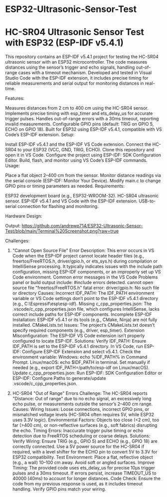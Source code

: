 # ESP32-Ultrasonic-Sensor-Test
# HC-SR04 Ultrasonic Sensor Test with ESP32 (ESP-IDF v5.4.1)

This repository contains an ESP-IDF v5.4.1 project for testing the HC-SR04 ultrasonic sensor with an ESP32 microcontroller. The code measures distances using the sensor’s trigger and echo signals, handling out-of-range cases with a timeout mechanism. Developed and tested in Visual Studio Code with the ESP-IDF extension, it includes precise timing for reliable measurements and serial output for monitoring distances in real-time.

Features:

Measures distances from 2 cm to 400 cm using the HC-SR04 sensor.
Implements precise timing with esp_timer and ets_delay_us for accurate trigger pulses.
Handles out-of-range errors with a 30ms timeout, reporting invalid measurements.
Configurable GPIO pins (default: TRIG on GPIO 5, ECHO on GPIO 18).
Built for ESP32 using ESP-IDF v5.4.1, compatible with VS Code’s ESP-IDF extension.
Setup:

Install ESP-IDF v5.4.1 and the ESP-IDF VS Code extension.
Connect the HC-SR04 to your ESP32 (VCC, GND, TRIG, ECHO).
Clone this repository and open it in VS Code.
Configure the project using ESP-IDF: SDK Configuration Editor.
Build, flash, and monitor using VS Code’s ESP-IDF commands.
Usage:

Place a flat object 2–400 cm from the sensor.
Monitor distance readings via the serial console (ESP-IDF: Monitor Your Device).
Modify main.c to change GPIO pins or timing parameters as needed.
Requirements:

ESP32 development board (e.g., ESP32-WROOM-32).
HC-SR04 ultrasonic sensor.
ESP-IDF v5.4.1 and VS Code with the ESP-IDF extension.
USB-to-serial connection for flashing and monitoring.

Hardware Design:


Output:
https://github.com/andrewp714/ESP32-Ultrasonic-Sensor-Test/blob/main/Terminal%20Screenshot.png?raw=true

Challenges:
1. "Cannot Open Source File" Error
Description:
This error occurs in VS Code when the ESP-IDF project cannot locate header files (e.g., freertos/FreeRTOS.h, driver/gpio.h, or ets_sys.h) during compilation or IntelliSense processing. It typically indicates issues with the include path configuration, missing ESP-IDF components, or an improperly set up VS Code environment.
Common error messages in the VS Code Problems panel or build output include:
#include errors detected. cannot open source file "freertos/FreeRTOS.h"
fatal error: driver/gpio.h: No such file or directory
Causes:
Incorrect IDF_PATH: The IDF_PATH environment variable or VS Code settings don’t point to the ESP-IDF v5.4.1 directory (e.g., C:\Espressif\esp\esp-idf).
Missing c_cpp_properties.json: The .vscode/c_cpp_properties.json file, which configures IntelliSense, lacks correct include paths for ESP-IDF components.
Incomplete ESP-IDF Installation: ESP-IDF v5.4.1 or its tools (e.g., CMake, Ninja) are not fully installed.
CMakeLists.txt Issues: The project’s CMakeLists.txt doesn’t specify required components (e.g., driver, esp_timer).
Extension Misconfiguration: The ESP-IDF VS Code extension isn’t properly configured to locate ESP-IDF.
Solutions:
Verify IDF_PATH: Ensure IDF_PATH is set to the ESP-IDF v5.4.1 directory. In VS Code, run ESP-IDF: Configure ESP-IDF Extension and select v5.4.1. Check the environment variable:
Windows: echo %IDF_PATH% in Command Prompt.
Linux/macOS: echo $IDF_PATH in terminal.
Set manually if needed (e.g., export IDF_PATH=/path/to/esp-idf on Linux/macOS).
Update c_cpp_properties.json: Run ESP-IDF: SDK Configuration Editor or ESP-IDF: Configure Paths to generate/update .vscode/c_cpp_properties.json.

2. HC-SR04 "Out of Range" Errors
Challenge: The HC-SR04 reports "Distance: Out of range" due to no echo signal, an excessively long echo pulse, or measurements outside the sensor’s 2–400 cm range.
Causes:
Wiring Issues: Loose connections, incorrect GPIO pins, or mismatched voltage levels (HC-SR04 often requires 5V, while ESP32 uses 3.3V logic).
Environmental Factors: Objects too close (<2 cm), too far (>400 cm), or non-reflective surfaces (e.g., soft fabrics) disrupting the echo.
Timing Errors: Inaccurate trigger pulse timing or echo detection due to FreeRTOS scheduling or coarse delays.
Solutions:
Verify Wiring: Ensure TRIG (e.g., GPIO 5) and ECHO (e.g., GPIO 18) are correctly connected. Use a 5V power source for the HC-SR04 if required, with a level shifter for the ECHO pin to convert 5V to 3.3V for ESP32 compatibility.
Test Environment: Place a flat, reflective object (e.g., a wall) 10–100 cm away. Avoid soft or angled surfaces.
Improve Timing: The provided code uses ets_delay_us for precise 10µs trigger pulses and a 30ms timeout. If errors persist, increase TIMEOUT_US to 40000 (40ms) to account for longer distances.
Code Check: Ensure the code from my previous response is used, as it includes timeout handling. Verify GPIO pins match your wiring.
